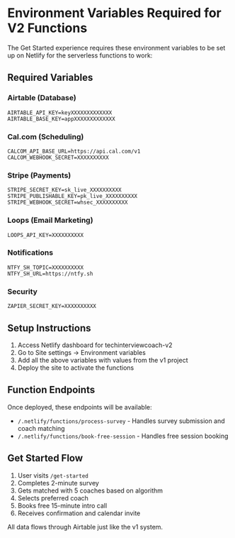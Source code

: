 # Environment Variables Required for V2 Functions

The Get Started experience requires these environment variables to be set up on Netlify for the serverless functions to work:

## Required Variables

### Airtable (Database)
```
AIRTABLE_API_KEY=keyXXXXXXXXXXXXX
AIRTABLE_BASE_KEY=appXXXXXXXXXXXXX
```

### Cal.com (Scheduling)
```
CALCOM_API_BASE_URL=https://api.cal.com/v1
CALCOM_WEBHOOK_SECRET=XXXXXXXXXX
```

### Stripe (Payments)
```
STRIPE_SECRET_KEY=sk_live_XXXXXXXXXX
STRIPE_PUBLISHABLE_KEY=pk_live_XXXXXXXXXX
STRIPE_WEBHOOK_SECRET=whsec_XXXXXXXXXX
```

### Loops (Email Marketing)
```
LOOPS_API_KEY=XXXXXXXXXX
```

### Notifications
```
NTFY_SH_TOPIC=XXXXXXXXXX
NTFY_SH_URL=https://ntfy.sh
```

### Security
```
ZAPIER_SECRET_KEY=XXXXXXXXXX
```

## Setup Instructions

1. Access Netlify dashboard for techinterviewcoach-v2
2. Go to Site settings → Environment variables
3. Add all the above variables with values from the v1 project
4. Deploy the site to activate the functions

## Function Endpoints

Once deployed, these endpoints will be available:

- `/.netlify/functions/process-survey` - Handles survey submission and coach matching
- `/.netlify/functions/book-free-session` - Handles free session booking

## Get Started Flow

1. User visits `/get-started`
2. Completes 2-minute survey
3. Gets matched with 5 coaches based on algorithm
4. Selects preferred coach
5. Books free 15-minute intro call
6. Receives confirmation and calendar invite

All data flows through Airtable just like the v1 system.